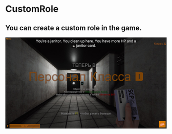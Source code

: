 # CustomRole
## You can create a custom role in the game.
![](https://github.com/KoT0XleB/CustomRole/blob/main/CustomRole.jpg)
